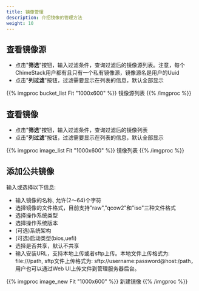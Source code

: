 ```yaml
---
title: 镜像管理
description: 介绍镜像的管理方法
weight: 10
---
```


## 查看镜像源
  * 点击"**筛选**"按钮，输入过滤条件，查询过滤后的镜像源列表。注意，每个ChimeStack用户都有且只有一个私有镜像源，镜像源名是用户的Uuid
  * 点击"**列过滤**"按钮，过滤需要显示在列表的信息，默认全部显示

{{% imgproc bucket_list Fit "1000x600" %}}
镜像源列表
{{% /imgproc %}}

## 查看镜像
  * 点击"**筛选**"按钮，输入过滤条件，查询过滤后的镜像列表
  * 点击"**列过滤**"按钮，过滤需要显示在列表的信息，默认全部显示
  
{{% imgproc image_list Fit "1000x600" %}}
镜像列表
{{% /imgproc %}}


## 添加公共镜像

输入或选择以下信息: 
  * 输入镜像的名称, 允许(2～64)个字符
  * 选择镜像的文件格式，目前支持"raw","qcow2"和"iso"三种文件格式
  * 选择操作系统类型
  * 选择操作系统版本
  * (可选)系统架构
  * (可选)启动类型(bios,uefi)
  * 选择是否共享，默认不共享
  * 输入安装URL，支持本地上传或者sftp上传。本地文件上传格式为: file:///path, sftp文件上传格式为: sftp://username:password@host:/path，用户也可以通过Web UI上传文件到管理服务器后台。
  
{{% imgproc image_new Fit "1000x600" %}}
新建镜像
{{% /imgproc %}}